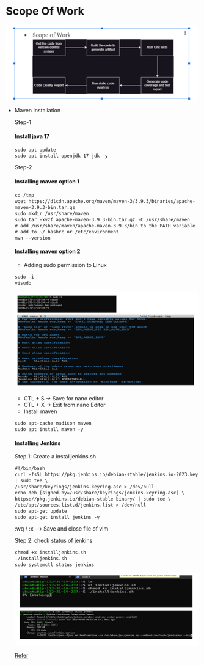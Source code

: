 # Scope Of Work

![](images/jenkins1.png)

 * Maven Installation

     Step-1
    #### Install java 17

    ```
    sudo apt update
    sudo apt install openjdk-17-jdk -y
    ```

    Step-2
    #### Installing maven option 1

    ```
    cd /tmp
    wget https://dlcdn.apache.org/maven/maven-3/3.9.3/binaries/apache-maven-3.9.3-bin.tar.gz
    sudo mkdir /usr/share/maven
    sudo tar -xvzf apache-maven-3.9.3-bin.tar.gz -C /usr/share/maven
    # add /usr/share/maven/apache-maven-3.9.3/bin to the PATH variable
    # add to ~/.bashrc or /etc/environment
    mvn --version
    ```

    #### Installing maven option 2
     *  Adding sudo permission to Linux

    ```
    sudo -i
    visudo
    ```

    ![](images/jenkins2.png)

    - CTL + S -> Save for nano editor
    - CTL + X -> Exit from nano Editor

    * Install maven
    ```
    sudo apt-cache madison maven
    sudo apt install maven -y
    ```

    #### Installing Jenkins
    Step 1:
    Create a installjenkins.sh
    ```
    #!/bin/bash
    curl -fsSL https://pkg.jenkins.io/debian-stable/jenkins.io-2023.key | sudo tee \
    /usr/share/keyrings/jenkins-keyring.asc > /dev/null
    echo deb [signed-by=/usr/share/keyrings/jenkins-keyring.asc] \
    https://pkg.jenkins.io/debian-stable binary/ | sudo tee \
    /etc/apt/sources.list.d/jenkins.list > /dev/null
    sudo apt-get update
    sudo apt-get install jenkins -y
    ```

    :wq / :x  --> Save and close file of vim

    Step 2: check status of jenkins
    ```
    chmod +x installjenkins.sh
    ./installjenkins.sh
    sudo systemctl status jenkins
    ```

    ![](images/jenkins3.png)

    [Refer](https://directdevops.blog/2023/07/15/devops-classroomnotes-15-jul-2023/)



    